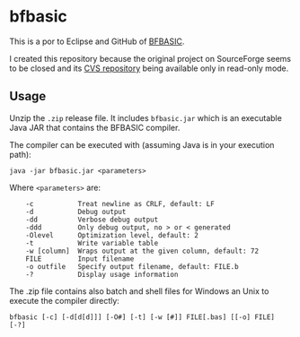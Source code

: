 # bfbasic
This is a por to Eclipse and GitHub of [BFBASIC](https://esolangs.org/wiki/BFBASIC).

I created this repository because the original project on SourceForge seems to be closed and its [CVS repository](http://brainfuck.cvs.sourceforge.net/brainfuck/) being available only in read-only mode.

## Usage
Unzip the `.zip` release file. It includes `bfbasic.jar` which is an executable Java JAR that contains the BFBASIC compiler.

The compiler can be executed with (assuming Java is in your execution path):

```
java -jar bfbasic.jar <parameters>
```

Where `<parameters>` are:

```
    -c           Treat newline as CRLF, default: LF
    -d           Debug output
    -dd          Verbose debug output
    -ddd         Only debug output, no > or < generated
    -Olevel      Optimization level, default: 2
    -t           Write variable table
    -w [column]  Wraps output at the given column, default: 72
    FILE         Input filename
    -o outfile   Specify output filename, default: FILE.b
    -?           Display usage information
```

The .zip file contains also batch and shell files for Windows an Unix to execute the compiler directly:

```
bfbasic [-c] [-d[d[d]]] [-O#] [-t] [-w [#]] FILE[.bas] [[-o] FILE] [-?]
```
